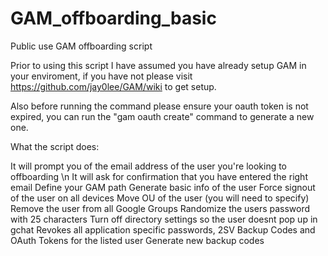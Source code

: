 # GAM_offboarding_basic
Public use GAM offboarding script

Prior to using this script I have assumed you have already setup GAM in your enviroment, if you have not please visit https://github.com/jay0lee/GAM/wiki to get setup.

Also before running the command please ensure your oauth token is not expired, you can run the "gam oauth create" command to generate a new one.

What the script does:

It will prompt you of the email address of the user you're looking to offboarding \n
It will ask for confirmation that you have entered the right email
Define your GAM path
Generate basic info of the user
Force signout of the user on all devices
Move OU of the user (you will need to specify)
Remove the user from all Google Groups
Randomize the users password with 25 characters
Turn off directory settings so the user doesnt pop up in gchat
Revokes all application specific passwords, 2SV Backup Codes and OAuth Tokens for the listed user
Generate new backup codes


